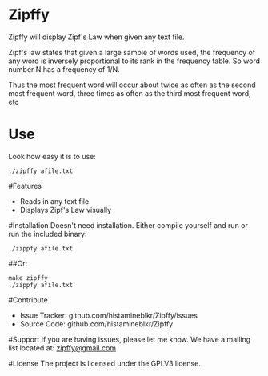 # Zipffy
Zipffy will display Zipf's Law when given any text file.

Zipf's law states that given a large sample of words used, the frequency of any
word is inversely proportional to its rank in the frequency table. So word
number N has a frequency of 1/N.

Thus the most frequent word will occur about twice as often as the second most
frequent word, three times as often as the third most frequent word, etc

# Use
Look how easy it is to use:

    ./zipffy afile.txt

#Features
- Reads in any text file
- Displays Zipf's Law visually

#Installation
Doesn't need installation. Either compile yourself and run or run the included
binary:

    ./zippfy afile.txt

##Or:

    make zipffy
    ./zippfy afile.txt

#Contribute
- Issue Tracker: github.com/histamineblkr/Zipffy/issues
- Source Code: github.com/histamineblkr/Zipffy

#Support
If you are having issues, please let me know.
We have a mailing list located at: zipffy@gmail.com

#License
The project is licensed under the GPLV3 license.
